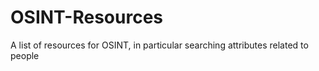# OSINT-Resources
A list of resources for OSINT, in particular searching attributes related to people
